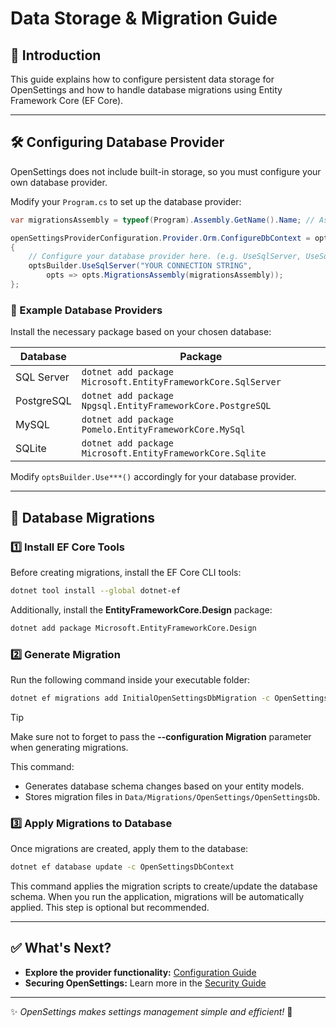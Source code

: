 # Data Storage & Migration Guide

## 📌 Introduction
This guide explains how to configure persistent data storage for OpenSettings and how to handle database migrations using Entity Framework Core (EF Core).

---

## 🛠 Configuring Database Provider
OpenSettings does not include built-in storage, so you must configure your own database provider.

Modify your `Program.cs` to set up the database provider:

```csharp
var migrationsAssembly = typeof(Program).Assembly.GetName().Name; // Assembly where the migrations are in

openSettingsProviderConfiguration.Provider.Orm.ConfigureDbContext = optsBuilder =>
{
    // Configure your database provider here. (e.g. UseSqlServer, UseSqlite, UseNpgsql, UseMySql, etc.)
    optsBuilder.UseSqlServer("YOUR CONNECTION STRING",
        opts => opts.MigrationsAssembly(migrationsAssembly));
};
```

### 🔹 Example Database Providers
Install the necessary package based on your chosen database:

| Database   | Package |
|------------|------------------------------------------------|
| SQL Server | `dotnet add package Microsoft.EntityFrameworkCore.SqlServer` |
| PostgreSQL | `dotnet add package Npgsql.EntityFrameworkCore.PostgreSQL` |
| MySQL      | `dotnet add package Pomelo.EntityFrameworkCore.MySql` |
| SQLite     | `dotnet add package Microsoft.EntityFrameworkCore.Sqlite` |

Modify `optsBuilder.Use***()` accordingly for your database provider.

---

## 🔧 Database Migrations
### 1️⃣ **Install EF Core Tools**
Before creating migrations, install the EF Core CLI tools:

```sh
dotnet tool install --global dotnet-ef
```

Additionally, install the **EntityFrameworkCore.Design** package:

```sh
dotnet add package Microsoft.EntityFrameworkCore.Design
```

### 2️⃣ **Generate Migration**
Run the following command inside your executable folder:

```sh
dotnet ef migrations add InitialOpenSettingsDbMigration -c OpenSettingsDbContext -o Data/Migrations/OpenSettings/OpenSettingsDb
```

> [!TIP]
> Make sure not to forget to pass the **--configuration Migration** parameter when generating migrations.

This command:
- Generates database schema changes based on your entity models.
- Stores migration files in `Data/Migrations/OpenSettings/OpenSettingsDb`.

### 3️⃣ **Apply Migrations to Database**
Once migrations are created, apply them to the database:

```sh
dotnet ef database update -c OpenSettingsDbContext
```

This command applies the migration scripts to create/update the database schema. When you run the application, migrations will be automatically applied. This step is optional but recommended.

---

## ✅ **What's Next?**

- **Explore the provider functionality:** [Configuration Guide](configuration-guide.md#provider-configuration)
- **Securing OpenSettings:** Learn more in the [Security Guide](security-guide.md)

---

✨ *OpenSettings makes settings management simple and efficient!* 🚀